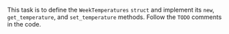 This task is to define the `WeekTemperatures` `struct` and implement its `new`, `get_temperature`, and `set_temperature` methods. 
Follow the `TODO` comments in the code.